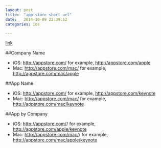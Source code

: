 ```yaml
---
layout: post
title:  "app store short url"
date:   2014-10-09 22:39:52
categories: ios

---
```


[link](https://developer.apple.com/library/ios/qa/qa1633/_index.html)

##Company Name

* iOS: http://appstore.com/<companyname> for example, http://appstore.com/apple
* Mac: http://appstore.com/mac/<companyname> for example, http://appstore.com/mac/apple

##App Name

* iOS: http://appstore.com/<appname> for example, http://appstore.com/keynote
* Mac: http://appstore.com/mac/<appname> for example, http://appstore.com/mac/keynote

##App by Company

* iOS: http://appstore.com/<companyname>/<appname> for example, http://appstore.com/apple/keynote
* Mac: http://appstore.com/mac/<companyname>/<appname> for example, http://appstore.com/mac/apple/keynote